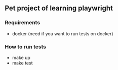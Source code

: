 ## Pet project of learning playwright

### Requirements

* docker (need if you want to run tests on docker)


### How to run tests
* make up
* make test
